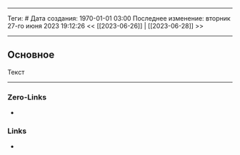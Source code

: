 ___
Теги: #
Дата создания: 1970-01-01 03:00 
Последнее изменение: вторник 27-го июня 2023 19:12:26
<< [[2023-06-26]] | [[2023-06-28]] >> 
___
## Основное

Текст

___
### Zero-Links
- 

### Links
- 
